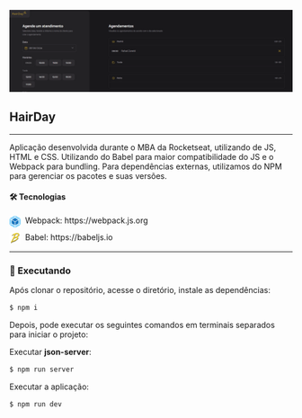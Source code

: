 ![Aplicação Hairday, mostrando horários agendados e disponíveis para agendamento](./git-resources/repo-banner.png "HairDay Banner")

## HairDay

---

Aplicação desenvolvida durante o MBA da Rocketseat, utilizando de JS, HTML e CSS.
Utilizando do Babel para maior compatibilidade do JS e o Webpack para bundling.
Para dependências externas, utilizamos do NPM para gerenciar os pacotes e suas versões.

#### 🛠️ Tecnologias

<div style="display: grid; grid-template-columns: 20px 1fr; gap: 8px;">
<img src="./git-resources/webpack-logo.png" style="width: 20px"> Webpack: https://webpack.js.org
<img src="./git-resources/babel-logo.png" style="width: 20px"> Babel: https://babeljs.io
</div>

---

### 🎲 Executando

Após clonar o repositório, acesse o diretório, instale as dependências:

```bash
$ npm i
```

Depois, pode executar os seguintes comandos em terminais separados para iniciar o projeto:

Executar **json-server**:
```bash
$ npm run server
```

Executar a aplicação:
```bash
$ npm run dev
```
